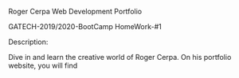 Roger Cerpa Web Development Portfolio

GATECH-2019/2020-BootCamp  HomeWork-#1

Description:


Dive in and learn the creative world of Roger Cerpa. On his portfolio website, you will find 
